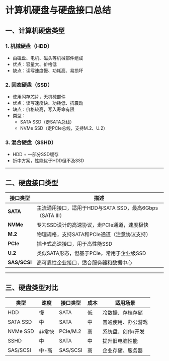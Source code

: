 # 计算机硬盘与硬盘接口总结

## 一、计算机硬盘类型

### 1. 机械硬盘（HDD）
- 由磁盘、电机、磁头等机械部件组成
- 优点：容量大、价格低
- 缺点：读写速度慢、功耗高、易损坏

### 2. 固态硬盘（SSD）
- 使用闪存芯片，无机械部件
- 优点：读写速度快、功耗低、抗震动
- 缺点：价格较高，写入寿命有限
- 类型：
  - SATA SSD（走SATA总线）
  - NVMe SSD（走PCIe总线，支持M.2、U.2）

### 3. 混合硬盘（SSHD）
- HDD + 一部分SSD缓存
- 折中方案，性能优于HDD但不及SSD

---

## 二、硬盘接口类型

| 接口类型         | 描述                                       |
| ------------ | ---------------------------------------- |
| **SATA**     | 主流通用接口，适用于HDD与SATA SSD，最高6Gbps（SATA III） |
| **NVMe**     | 专为SSD设计的高速协议，走PCIe通道，速度极快                |
| **M.2**      | 物理规格，支持SATA和PCIe通道（注意协议支持）               |
| **PCIe**     | 插卡式高速接口，用于高性能SSD                         |
| **U.2**      | 类似SATA形态，但基于PCIe，常用于企业级SSD               |
| **SAS/SCSI** | 高可靠性企业接口，适合服务器和数据中心                      |

---

## 三、硬盘类型对比

| 类型       | 速度  | 接口类型     | 成本  | 适用场景      |
| -------- | --- | -------- | --- | --------- |
| HDD      | 慢   | SATA     | 低   | 冷数据、存档存储  |
| SATA SSD | 中   | SATA     | 中   | 普通使用、办公游戏 |
| NVMe SSD | 非常快 | PCIe/M.2 | 高   | 系统盘、创作/开发 |
| SSHD     | 中   | SATA     | 中   | 提升旧电脑性能   |
| SAS/SCSI | 中-高 | SAS/SCSI | 高   | 企业存储、服务器  |
